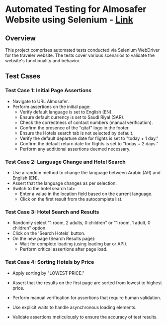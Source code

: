 # Automated Testing for Almosafer Website using Selenium - [Link](https://www.almosafer.com)

## Overview
This project comprises automated tests conducted via Selenium WebDriver for the traveler website. The tests cover various scenarios to validate the website's functionality and behavior.

## Test Cases

### Test Case 1: Initial Page Assertions
- Navigate to URL Almosafer.
- Perform assertions on the initial page:
  - Verify default language is set to English (EN).
  - Ensure default currency is set to Saudi Riyal (SAR).
  - Check the correctness of contact numbers (manual verification).
  - Confirm the presence of the "qitaf" logo in the footer.
  - Ensure the Hotels search tab is not selected by default.
  - Verify the default departure date for flights is set to "today + 1 day."
  - Confirm the default return date for flights is set to "today + 2 days."
  - Perform any additional assertions deemed necessary.

### Test Case 2: Language Change and Hotel Search
- Use a random method to change the language between Arabic (AR) and English (EN).
- Assert that the language changes as per selection.
- Switch to the hotel search tab:
  - Enter a value in the location field based on the current language.
  - Click on the first result from the autocomplete list.

### Test Case 3: Hotel Search and Results
- Randomly select "1 room, 2 adults, 0 children" or "1 room, 1 adult, 0 children" option.
- Click on the 'Search Hotels' button.
- On the new page (Search Results page):
  - Wait for complete loading (using loading bar or API).
  - Perform critical assertions after page load.

### Test Case 4: Sorting Hotels by Price
- Apply sorting by "LOWEST PRICE."
- Assert that the results on the first page are sorted from lowest to highest price.

- Perform manual verification for assertions that require human validation.
- Use explicit waits to handle asynchronous loading elements.
- Validate assertions meticulously to ensure the accuracy of test results.
